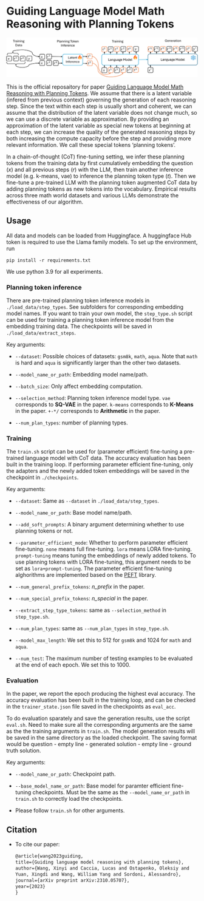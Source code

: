 # Guiding Language Model Math Reasoning with Planning Tokens

![alt text](img/overview.png)

This is the official reposaitory for paper [Guiding Language Model Math Reasoning with Planning Tokens](https://arxiv.org/abs/2310.05707). We assume that there is a latent variable (infered from previous context) governing the generation of each reasoning step. Since the text within each step is usually short and coherent, we can assume that the distribution of the latent variable does not change much, so we can use a discrete variable as approximation. By providing an approximation of the latent variable as special new tokens at beginning at each step, we can increase the quality of the generated reasoning steps by both increasing the compute capacity before the step and providing more relevant information. We call these special tokens ‘planning tokens’. 

In a chain-of-thought (CoT) fine-tuning setting, we infer these planning tokens from the training data by first cumulatively embedding the question ($x$) and all previous steps ($r$) with the LLM, then train another inference model (e.g. k-means, vae) to inference the planning token type ($t$). Then we fine-tune a pre-trained LLM with the planning token augmented CoT data by adding planning tokens as new tokens into the vocabulary. Empirical results across three math world datasets and various LLMs demonstrate the effectiveness of our algorithm.

## Usage

All data and models can be loaded from Huggingface. A huggingface Hub token is required to use the Llama family models. To set up the environment, run
```
pip install -r requirements.txt 
```
We use python 3.9 for all experiments.

### Planning token inference

There are pre-trained planning token inference models in `./load_data/step_types`. See subfolders for corresponding embedding model names. If you want to train your own model, the `step_type.sh` script can be used for training a planning token inference model from the embedding training data. The checkpoints will be saved in `./load_data/extract_steps`. 

Key arguments:

* `--dataset`: Possible choices of datasets: `gsm8k`, `math`, `aqua`. Note that `math` is hard and `aqua` is significantly larger than the other two datasets.

* `--model_name_or_path`: Embedding model name/path.

* `--batch_size`: Only affect embedding computation.

* `--selection_method`: Planning token inference model type. `vae` corresponds to **SQ-VAE** in the paper. `k-means` corresponds to **K-Means** in the paper. `+-*/` corresponds to **Arithmetic** in the paper.

* `--num_plan_types`: number of planning types.

### Training

The `train.sh` script can be used for (parameter efficient) fine-tuning a pre-trained language model with CoT data. The accuracy evaluation has been built in the training loop. If performing parameter efficient fine-tuning, only the adapters and the newly added token embeddings will be saved in the checkpoint in `./checkpoints`.

Key arguments:

* `--dataset`: Same as `--dataset` in `./load_data/step_types`.

* `--model_name_or_path`: Base model name/path.

* `--add_soft_prompts`: A binary argument determining whether to use planning tokens or not.

* `--parameter_efficient_mode`: Whether to perform parameter efficient fine-tuning. `none` means full fine-tuning. `lora` means LORA fine-tuning. `prompt-tuning` means tuning the embeddings of newly added tokens. To use planning tokens with LORA fine-tuning, this argument needs to be set as `lora+prompt-tuning`. The parameter efficient fine-tuning alghorithms are implemented based on the [PEFT](https://github.com/huggingface/peft) library. 

* `--num_general_prefix_tokens`: *n_prefix* in the paper.

* `--num_special_prefix_tokens`: *n_special* in the paper.

* `--extract_step_type_tokens`: same as `--selection_method` in `step_type.sh`.

* `--num_plan_types`: same as `--num_plan_types` in `step_type.sh`.

* `--model_max_length`: We set this to 512 for `gsm8k` and 1024 for `math` and `aqua`.

* `--num_test`: The maximum number of testing examples to be evaluated at the end of each epoch. We set this to 1000.

### Evaluation

In the paper, we report the epoch producing the highest eval accuracy. The accuracy evaluation has been built in the training loop, and can be checked in the `trainer_state.json` file saved in the checkpoints as `eval_acc`.

To do evaluation sparately and save the generation results, use the script `eval.sh`. Need to make sure all the corresponding arguments are the same as the the training arguments in `train.sh`. The model generation results will be saved in the same directory as the loaded checkpoint. The saving format would be question - empty line - generated solution - empty line - ground truth solution.

Key arguments:

* `--model_name_or_path`: Checkpoint path. 

* `--base_model_name_or_path`: Base model for paramter efficient fine-tuning checkpoints. Must be the same as the `--model_name_or_path` in `train.sh` to correctly load the checkpoints.

* Please follow `train.sh` for other arguments.

## Citation

* To cite our paper:
    ```
    @article{wang2023guiding,
    title={Guiding language model reasoning with planning tokens},
    author={Wang, Xinyi and Caccia, Lucas and Ostapenko, Oleksiy and Yuan, Xingdi and Wang, William Yang and Sordoni, Alessandro},
    journal={arXiv preprint arXiv:2310.05707},
    year={2023}
    }
    ```